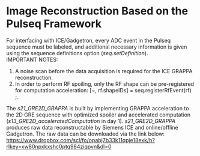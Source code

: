 # Image Reconstruction Based on the Pulseq Framework

For interfacing with ICE/Gadgetron, every ADC event in the Pulseq 
sequence must be labeled, and additional necessary information is given using the sequence 
definitions option (*seq.setDefinition*).   
IMPORTANT NOTES:
1. A noise scan before the data acquisition is required for the ICE GRAPPA reconstruction.
2. In order to perform RF spoiling, only the RF shape can be pre-registered for computation acceleration:
   [~, rf.shapeIDs] = seq.registerRfEvent(rf) ;.

The *s21_GRE2D_GRAPPA* is built by implementing GRAPPA acceleration to the 2D GRE sequence with optimized spoiler and accelerated 
computation (*s13_GRE2D_acceleratedComputation* in day 1).
*s21_GRE2D_GRAPPA* produces raw data reconstructable by Siemens ICE and online/offline Gadgetron.
The raw data can be downloaded via the link below:   
https://www.dropbox.com/scl/fo/opabj7b33k11qpje18exk/h?rlkey=xw80npxkxshc0ptq984ziqpvn&dl=0
